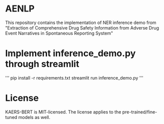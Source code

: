 # AENLP
This repository contains the implementation of NER inference demo from "Extraction of Comprehensive Drug Safety Information from Adverse Drug Event Narratives in Spontaneous Reporting System"

# Implement inference_demo.py through streamlit
'''
pip install -r requirements.txt
streamlit run inference_demo.py
'''

# License
KAERS-BERT is MIT-licensed. The license applies to the pre-trained/fine-tuned models as well.
